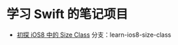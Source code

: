 
学习 Swift 的笔记项目
==========



- [初探 iOS8 中的 Size Class](http://blog.callmewhy.com/2014/09/12/learn-ios8-size-class/)
分支：learn-ios8-size-class
